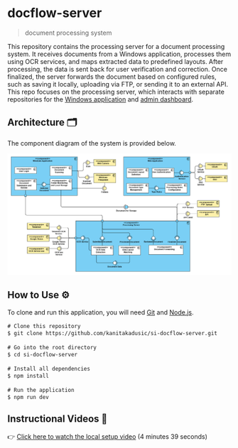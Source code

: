 # docflow-server

> document processing system

This repository contains the processing server for a document processing system. It receives documents from a Windows application, processes them using OCR services, and maps extracted data to predefined layouts. After processing, the data is sent back for user verification and correction. Once finalized, the server forwards the document based on configured rules, such as saving it locally, uploading via FTP, or sending it to an external API. This repo focuses on the processing server, which interacts with separate repositories for the [Windows application](https://github.com/kanitakadusic/si-docflow-windows.git) and [admin dashboard](https://github.com/HarisMalisevic/si-docflow-admin.git).

## Architecture 🗂️

The component diagram of the system is provided below.  

![System architecture](documentation/images/systemArchitecture.png)

## How to Use ⚙️

To clone and run this application, you will need [Git](https://git-scm.com/) and [Node.js](https://nodejs.org/).

```
# Clone this repository
$ git clone https://github.com/kanitakadusic/si-docflow-server.git

# Go into the root directory
$ cd si-docflow-server

# Install all dependencies
$ npm install

# Run the application
$ npm run dev
```

## Instructional Videos 🎥

👉 [Click here to watch the local setup video](https://drive.google.com/file/d/1wA7gXKN9DZgM2DjyqakIQcsxJYVoVDWQ/view?usp=sharing) (4 minutes 39 seconds)
